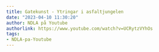 ```yaml
---
title: Gatekunst - Ytringar i asfaltjungelen
date: "2023-04-10 11:30:20"
author: NDLA på Youtube
authorlink: https://www.youtube.com/watch?v=UCRytzVYhOs
tags:
- NDLA-pa-Youtube
---
```

